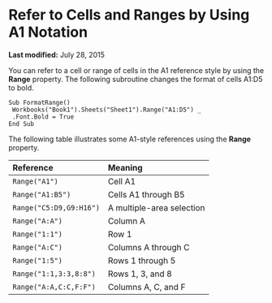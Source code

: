 
# Refer to Cells and Ranges by Using A1 Notation

 **Last modified:** July 28, 2015

You can refer to a cell or range of cells in the A1 reference style by using the  **Range** property. The following subroutine changes the format of cells A1:D5 to bold.



```
Sub FormatRange() 
 Workbooks("Book1").Sheets("Sheet1").Range("A1:D5") _ 
 .Font.Bold = True 
End Sub
```

The following table illustrates some A1-style references using the  **Range** property.


|**Reference**|**Meaning**|
|:-----|:-----|
| `Range("A1")`|Cell A1|
| `Range("A1:B5")`|Cells A1 through B5|
| `Range("C5:D9,G9:H16")`|A multiple-area selection|
| `Range("A:A")`|Column A|
| `Range("1:1")`|Row 1|
| `Range("A:C")`|Columns A through C|
| `Range("1:5")`|Rows 1 through 5|
| `Range("1:1,3:3,8:8")`|Rows 1, 3, and 8|
| `Range("A:A,C:C,F:F")`|Columns A, C, and F|
